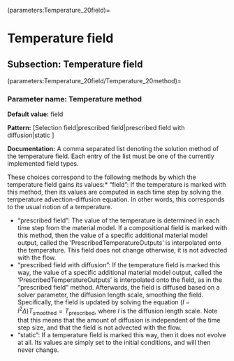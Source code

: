 (parameters:Temperature_20field)=
# Temperature field


## **Subsection:** Temperature field


(parameters:Temperature_20field/Temperature_20method)=
### __Parameter name:__ Temperature method
**Default value:** field

**Pattern:** [Selection field|prescribed field|prescribed field with diffusion|static ]

**Documentation:** A comma separated list denoting the solution method of the temperature field. Each entry of the list must be one of the currently implemented field types.

These choices correspond to the following methods by which the temperature field gains its values:* &ldquo;field&rdquo;: If the temperature is marked with this method, then its values are computed in each time step by solving the temperature advection-diffusion equation. In other words, this corresponds to the usual notion of a temperature.
* &ldquo;prescribed field&rdquo;: The value of the temperature is determined in each time step from the material model. If a compositional field is marked with this method, then the value of a specific additional material model output, called the &lsquo;PrescribedTemperatureOutputs&rsquo; is interpolated onto the temperature. This field does not change otherwise, it is not advected with the flow.
* &ldquo;prescribed field with diffusion&rdquo;: If the temperature field is marked this way, the value of a specific additional material model output, called the &lsquo;PrescribedTemperatureOutputs&rsquo; is interpolated onto the field, as in the &ldquo;prescribed field&rdquo; method. Afterwards, the field is diffused based on a solver parameter, the diffusion length scale, smoothing the field. Specifically, the field is updated by solving the equation $(I-l^2 \Delta) T_\text{smoothed} = T_\text{prescribed}$, where $l$ is the diffusion length scale. Note that this means that the amount of diffusion is independent of the time step size, and that the field is not advected with the flow.
* &ldquo;static&rdquo;: If a temperature field is marked this way, then it does not evolve at all. Its values are simply set to the initial conditions, and will then never change.

